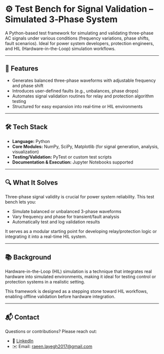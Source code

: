 # ⚙️ Test Bench for Signal Validation – Simulated 3‑Phase System

A Python-based test framework for simulating and validating three-phase AC signals under various conditions (frequency variations, phase shifts, fault scenarios). Ideal for power system developers, protection engineers, and HIL (Hardware-in-the-Loop) simulation workflows.

---

## 🧪 Features

- Generates balanced three-phase waveforms with adjustable frequency and phase shift
- Introduces user-defined faults (e.g., unbalances, phase drops)
- Automates signal validation routines for relay and protection algorithm testing
- Structured for easy expansion into real‑time or HIL environments

---

## 🛠️ Tech Stack

- **Language:** Python  
- **Core Modules:** NumPy, SciPy, Matplotlib (for signal generation, analysis, visualization)  
- **Testing/Validation:** PyTest or custom test scripts  
- **Documentation & Execution:** Jupyter Notebooks supported

---

## 🔍 What It Solves

Three-phase signal validity is crucial for power system reliability. This test bench lets you:
- Simulate balanced or unbalanced 3-phase waveforms
- Vary frequency and phase for transient/fault analysis
- Automatically test and log validation results

It serves as a modular starting point for developing relay/protection logic or integrating it into a real-time HIL system.

---

## 📚 Background

Hardware-in-the-Loop (HIL) simulation is a technique that integrates real hardware into simulated environments, making it ideal for testing control or protection systems in a realistic setting.

This framework is designed as a stepping stone toward HIL workflows, enabling offline validation before hardware integration.

---

## 📬 Contact

Questions or contributions? Please reach out:

- 💼 [LinkedIn](https://www.linkedin.com/in/raeinlp)
- ✉️ Email: raeen.layegh2017@gmail.com
